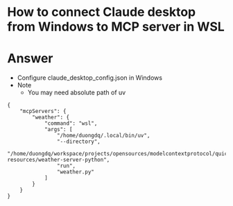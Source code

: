 # How to connect Claude desktop from Windows to MCP server in WSL
# Answer
- Configure claude_desktop_config.json in Windows
- Note
    - You may need absolute path of uv
```
{
    "mcpServers": {
        "weather": {
            "command": "wsl",
            "args": [
                "/home/duongdq/.local/bin/uv",
                "--directory",
                "/home/duongdq/workspace/projects/opensources/modelcontextprotocol/quickstart-resources/weather-server-python",
                "run",
                "weather.py"
            ]
        }
    }
}
```